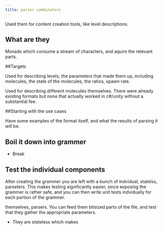```yaml
---
title: parser combinators
---
```


Used them for content creation tools, like level descriptions.

## What are they
Monads which consume a stream of characters, and aquire the relevant parts.

##Targets

Used for describing levels, the parameters that made them up, including
molecules, the state of the molecules, the ratios, spawn rate.

Used for describing different molecules themselves. There were already existing
formats but none that actually worked in c#/unity without a substantial fee.

##Starting with the use cases

Have some examples of the format itself, and what the results of parsing it
will be.

## Boil it down into grammer

* Break 


## Test the individual components

After creating the grammer you are left with a bunch of indvidual, statelss,
parseters. This makes testing significantly easier, since exposing the grammer
is rather safe, and you can then write unit tests indvidually for each portion
of the grammer.


themselves, parsers. You can feed them bitsized parts of the file, and test
that they gather the appropriate parameters.

* They are stateless which makes
